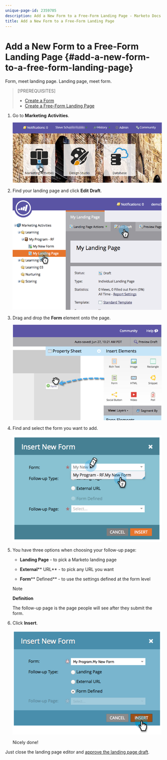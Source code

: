 ```yaml
---
unique-page-id: 2359705
description: Add a New Form to a Free-Form Landing Page - Marketo Docs - Product Documentation
title: Add a New Form to a Free-Form Landing Page
---
```


# Add a New Form to a Free-Form Landing Page {#add-a-new-form-to-a-free-form-landing-page}

Form, meet landing page. Landing page, meet form.

>[!PREREQUISITES]
>
>* [Create a Form](../../../../product-docs/demand-generation/forms/creating-a-form/create-a-form.md)
>* [Create a Free-Form Landing Page](create-a-free-form-landing-page.md)
>

1. Go to **Marketing** **Activities**.

   ![](assets/login-marketing-activities-1.png)

1. Find your landing page and click **Edit** **Draft**.

   ![](assets/image2014-9-16-14-3a44-3a15.png)

1. Drag and drop the **Form** element onto the page.

   ![](assets/image2015-5-21-15-3a43-3a30.png)

1. Find and select the form you want to add.

   ![](assets/image2014-9-16-14-3a44-3a30.png)

1. You have three options when choosing your follow-up page:

    * **Landing Page** - to pick a Marketo landing page
    * **External**** URL** - to pick any URL you want
    
    * **Form**** Defined** - to use the settings defined at the form level

   >[!NOTE]
   >
   >**Definition**
   >
   >
   >The follow-up page is the page people will see after they submit the form.

1. Click **Insert**.

   ![](assets/image2014-9-16-14-3a44-3a38.png)

   Nicely done!

Just close the landing page editor and [approve the landing page draft](../../../../product-docs/demand-generation/landing-pages/understanding-landing-pages/approve-unapprove-or-delete-a-landing-page.md).
